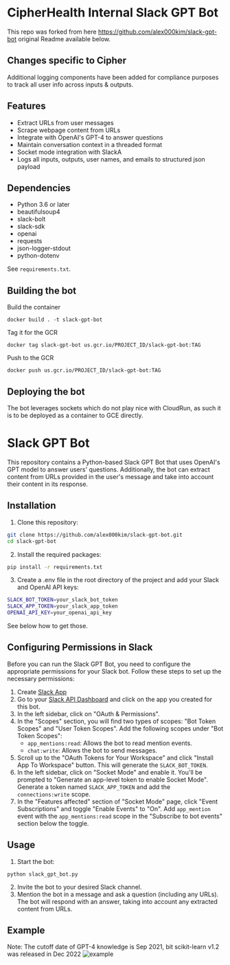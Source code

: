 # CipherHealth Internal Slack GPT Bot
This repo was forked from here https://github.com/alex000kim/slack-gpt-bot original Readme available below. 

## Changes specific to Cipher
Additional logging components have been added for compliance purposes to track all user info across inputs & outputs.
## Features
- Extract URLs from user messages
- Scrape webpage content from URLs
- Integrate with OpenAI's GPT-4 to answer questions
- Maintain conversation context in a threaded format
- Socket mode integration with SlackA
- Logs all inputs, outputs, user names, and emails to structured json payload
## Dependencies
- Python 3.6 or later
- beautifulsoup4
- slack-bolt
- slack-sdk
- openai
- requests
- json-logger-stdout
- python-dotenv

See `requirements.txt`.

## Building the bot 
Build the container
```
docker build . -t slack-gpt-bot
```
Tag it for the GCR
```
docker tag slack-gpt-bot us.gcr.io/PROJECT_ID/slack-gpt-bot:TAG
```
Push to the GCR
```
docker push us.gcr.io/PROJECT_ID/slack-gpt-bot:TAG
``` 
## Deploying the bot
The bot leverages sockets which do not play nice with CloudRun, as such it is to be deployed as a container to GCE directly.


# Slack GPT Bot
This repository contains a Python-based Slack GPT Bot that uses OpenAI's GPT model to answer users' questions. Additionally, the bot can extract content from URLs provided in the user's message and take into account their content in its response.

## Installation
1. Clone this repository:

```bash
git clone https://github.com/alex000kim/slack-gpt-bot.git
cd slack-gpt-bot
```
2. Install the required packages:

```bash
pip install -r requirements.txt
```
3. Create a .env file in the root directory of the project and add your Slack and OpenAI API keys:

```bash
SLACK_BOT_TOKEN=your_slack_bot_token
SLACK_APP_TOKEN=your_slack_app_token
OPENAI_API_KEY=your_openai_api_key
```
See below how to get those.


## Configuring Permissions in Slack
Before you can run the Slack GPT Bot, you need to configure the appropriate permissions for your Slack bot. Follow these steps to set up the necessary permissions:

1. Create [Slack App](https://api.slack.com/authentication/basics)
2. Go to your [Slack API Dashboard](https://api.slack.com/apps) and click on the app you created for this bot.
3. In the left sidebar, click on "OAuth & Permissions".
4. In the "Scopes" section, you will find two types of scopes: "Bot Token Scopes" and "User Token Scopes". Add the following scopes under "Bot Token Scopes":
   - `app_mentions:read`: Allows the bot to read mention events.
   - `chat:write`: Allows the bot to send messages.
5. Scroll up to the "OAuth Tokens for Your Workspace" and click "Install App To Workspace" button. This will generate the `SLACK_BOT_TOKEN`.
6. In the left sidebar, click on "Socket Mode" and enable it. You'll be prompted to "Generate an app-level token to enable Socket Mode". Generate a token named `SLACK_APP_TOKEN` and add the `connections:write` scope.
7. In the "Features affected" section of "Socket Mode" page, click "Event Subscriptions" and toggle "Enable Events" to "On". Add `app_mention` event with the `app_mentions:read` scope in the "Subscribe to bot events" section below the toggle.

## Usage
1. Start the bot:

```
python slack_gpt_bot.py
```
2. Invite the bot to your desired Slack channel.
3. Mention the bot in a message and ask a question (including any URLs). The bot will respond with an answer, taking into account any extracted content from URLs.

## Example
Note: The cutoff date of GPT-4 knowledge is Sep 2021, bit scikit-learn v1.2 was released in Dec 2022
![example](examples/gpt-bot-example-1.png)
